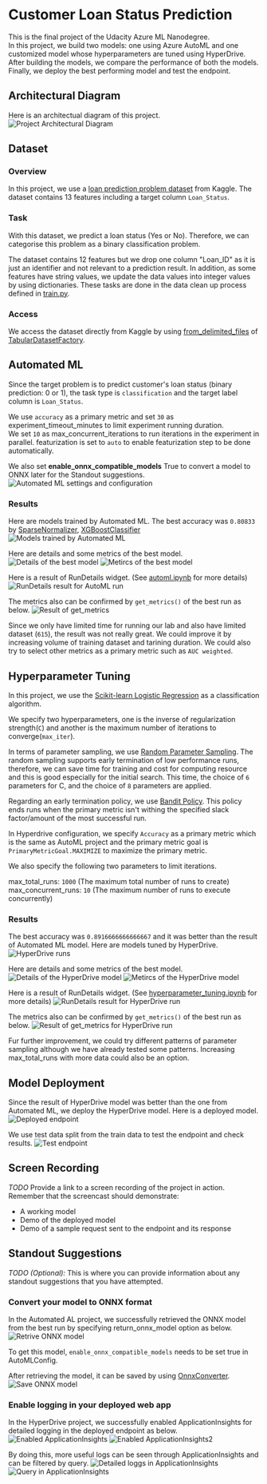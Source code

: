 # Customer Loan Status Prediction

This is the final project of the Udacity Azure ML Nanodegree.  
In this project, we build two models: one using Azure AutoML and one customized model whose hyperparameters are tuned using HyperDrive.  
After building the models, we compare the performance of both the models.  
Finally, we deploy the best performing model and test the endpoint.

## Architectural Diagram
Here is an architectual diagram of this project.
![Project Architectural Diagram](/starter_file/images/ProjectArchitecturalDiagram.PNG)

## Dataset

### Overview
In this project, we use a [loan prediction problem dataset](https://www.kaggle.com/altruistdelhite04/loan-prediction-problem-dataset) from Kaggle. The dataset contains 13 features including a target column ``Loan_Status``.

### Task
With this dataset, we predict a loan status (Yes or No). Therefore, we can categorise this problem as a binary classification problem. 

The dataset contains 12 features but we drop one column "Loan_ID" as it is just an identifier and not relevant to a prediction result.
In addition, as some features have string values, we update the data values into integer values by using dictionaries.
These tasks are done in the data clean up process defined in [train.py](./train.py).

### Access
We access the dataset directly from Kaggle by using [from_delimited_files](https://docs.microsoft.com/en-us/python/api/azureml-core/azureml.data.dataset_factory.tabulardatasetfactory?view=azure-ml-py#from-delimited-files-path--validate-true--include-path-false--infer-column-types-true--set-column-types-none--separator------header-true--partition-format-none--support-multi-line-false--empty-as-string-false--encoding--utf8--) of [TabularDatasetFactory](https://docs.microsoft.com/en-us/python/api/azureml-core/azureml.data.dataset_factory.tabulardatasetfactory?view=azure-ml-py).

## Automated ML
Since the target problem is to predict customer's loan status (binary prediction: 0 or 1), the task type is ``classification`` and the target label column is ``Loan_Status``.  

We use ``accuracy`` as a primary metric and set ``30`` as experiment_timeout_minutes to limit experiment running duration.  
We set ``10`` as max_concurrent_iterations to run iterations in the experiment in parallel. featurization is set to ``auto`` to enable featurization step to be done automatically.  

We also set **enable_onnx_compatible_models** True to convert a model to ONNX later for the Standout suggestions.
![Automated ML settings and configuration](/starter_file/images/AutoML_Settings.PNG)

### Results
Here are models trained by Automated ML. The best accuracy was ``0.80833`` by [SparseNormalizer](https://docs.microsoft.com/en-us/python/api/azureml-automl-runtime/azureml.automl.runtime.shared.model_wrappers.sparsenormalizer?view=azure-ml-py), [XGBoostClassifier](https://docs.microsoft.com/en-us/python/api/azureml-automl-runtime/azureml.automl.runtime.shared.model_wrappers.xgboostclassifier?view=azure-ml-py)
![Models trained by Automated ML](/starter_file/images/AutoML_Models.PNG)

Here are details and some metrics of the best model.
![Details of the best model](/starter_file/images/AutoML_BestModelDetails.PNG)
![Metircs of the best model](/starter_file/images/AutoML_BestModelMetrics.PNG)

Here is a result of RunDetails widget. (See [automl.ipynb](./automl.ipynb) for more details)
![RunDetails result for AutoML run](/starter_file/images/AutoML_RunDetails2.PNG)

The metrics also can be confirmed by `get_metrics()` of the best run as below.
![Result of get_metrics](/starter_file/images/AutoML_BestModel.PNG)

Since we only have limited time for running our lab and also have limited dataset (`615`), the result was not really great.
We could improve it by increasing volume of training dataset and tarining duration.
We could also try to select other metrics as a primary metric such as `AUC weighted`.

## Hyperparameter Tuning
In this project, we use the [Scikit-learn Logistic Regression](https://scikit-learn.org/stable/modules/generated/sklearn.linear_model.LogisticRegression.html) as a classification algorithm.

We specify two hyperparameters, one is the inverse of regularization strength(``C``) and another is the maximum number of iterations to converge(``max_iter``).

In terms of parameter sampling, we use [Random Parameter Sampling](https://docs.microsoft.com/en-us/python/api/azureml-train-core/azureml.train.hyperdrive.randomparametersampling?view=azure-ml-py). The random sampling supports early termination of low performance runs, therefore, we can save time for training and cost for computing resource and this is good especially for the initial search. This time, the choice of ``6`` parameters for C, and the choice of ``8`` parameters are applied.

Regarding an early termination policy, we use [Bandit Policy](https://docs.microsoft.com/en-us/python/api/azureml-train-core/azureml.train.hyperdrive.banditpolicy?view=azure-ml-py). This policy ends runs when the primary metric isn't withing the specified slack factor/amount of the most successful run.

In Hyperdrive configuration, we specify ``Accuracy`` as a primary metric which is the same as AutoML project and the primary metric goal is ``PrimaryMetricGoal.MAXIMIZE`` to maximize the primary metric.

We also specify the following two parameters to limit iterations.

max_total_runs: ``1000`` (The maximum total number of runs to create)
max_concurrent_runs: ``10`` (The maximum number of runs to execute concurrently)

### Results
The best accuracy was ``0.8916666666666667`` and it was better than the result of Automated ML model.
Here are models tuned by HyperDrive.
![HyperDrive runs](/starter_file/images/HyperDrive_ChildRuns.PNG)

Here are details and some metrics of the best model.
![Details of the HyperDrive model](/starter_file/images/HyperDrive_BestModel3.PNG)
![Metircs of the HyperDrive model](/starter_file/images/HyperDrive_ChildRunMetrics.PNG)

Here is a result of RunDetails widget. (See [hyperparameter_tuning.ipynb](./hyperparameter_tuning.ipynb) for more details)
![RunDetails result for HyperDrive run](/starter_file/images/HyperDrive_RunDetails.PNG)

The metrics also can be confirmed by `get_metrics()` of the best run as below.
![Result of get_metrics for HyperDrive run](/starter_file/images/HyperDrive_BestModel.PNG)

Fur further improvement, we could try different patterns of parameter sampling although we have already tested some patterns.
Increasing max_total_runs with more data could also be an option.

## Model Deployment
Since the result of HyperDrive model was better than the one from Automated ML, we deploy the HyperDrive model.
Here is a deployed model.
![Deployed endpoint](/starter_file/images/DeployModel_Endpoint.PNG)

We use test data split from the train data to test the endpoint and check results.
![Test endpoint](/starter_file/images/TestEndpoint.PNG)


## Screen Recording
*TODO* Provide a link to a screen recording of the project in action. Remember that the screencast should demonstrate:
- A working model
- Demo of the deployed  model
- Demo of a sample request sent to the endpoint and its response

## Standout Suggestions
*TODO (Optional):* This is where you can provide information about any standout suggestions that you have attempted.
### Convert your model to ONNX format
In the Automated AL project, we successfully retrieved the ONNX model from the best run by specifying return_onnx_model option as below.
![Retrive ONNX model](/starter_file/images/StandoutSuggestion_ONNX.PNG)

To get this model, ```enable_onnx_compatible_models``` needs to be set true in AutoMLConfig.

After retrieving the model, it can be saved by using [OnnxConverter](https://docs.microsoft.com/en-us/python/api/azureml-automl-runtime/azureml.automl.runtime.onnx_convert.onnx_converter.onnxconverter?view=azure-ml-py).
![Save ONNX model](/starter_file/images/StandoutSuggestion_ONNX2.PNG)

### Enable logging in your deployed web app
In the HyperDrive project, we successfully enabled ApplicationInsights for detailed logging in the deployed endpoint as below.
![Enabled ApplicationInsights](/starter_file/images/StandoutSuggestion_AppInsightsEnabled.PNG)
![Enabled ApplicationInsights2](/starter_file/images/StandoutSuggestion_AppInsights.PNG)

By doing this, more useful logs can be seen through ApplicationInsights and can be filtered by query.
![Detailed loggs in ApplicationInsights](/starter_file/images/StandoutSuggestion_AppInsights2.PNG)
![Query in ApplicationInsights](/starter_file/images/StandoutSuggestion_AppInsights3.PNG)
